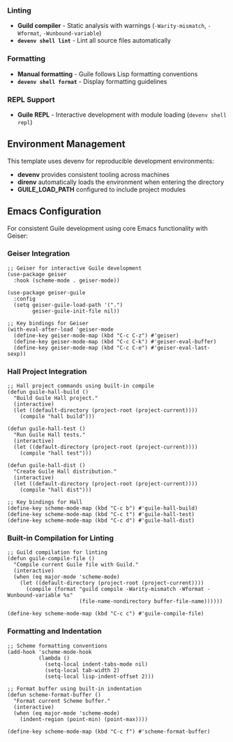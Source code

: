 ### Linting
- **Guild compiler** - Static analysis with warnings (`-Warity-mismatch`, `-Wformat`, `-Wunbound-variable`)
- **`devenv shell lint`** - Lint all source files automatically

### Formatting
- **Manual formatting** - Guile follows Lisp formatting conventions
- **`devenv shell format`** - Display formatting guidelines

### REPL Support
- **Guile REPL** - Interactive development with module loading (`devenv shell repl`)

## Environment Management

This template uses devenv for reproducible development environments:

- **devenv** provides consistent tooling across machines
- **direnv** automatically loads the environment when entering the directory
- **GUILE_LOAD_PATH** configured to include project modules

## Emacs Configuration

For consistent Guile development using core Emacs functionality with Geiser:

### Geiser Integration
```elisp
;; Geiser for interactive Guile development
(use-package geiser
  :hook (scheme-mode . geiser-mode))

(use-package geiser-guile
  :config
  (setq geiser-guile-load-path '(".")
        geiser-guile-init-file nil))

;; Key bindings for Geiser
(with-eval-after-load 'geiser-mode
  (define-key geiser-mode-map (kbd "C-c C-z") #'geiser)
  (define-key geiser-mode-map (kbd "C-c C-k") #'geiser-eval-buffer)
  (define-key geiser-mode-map (kbd "C-c C-e") #'geiser-eval-last-sexp))
```

### Hall Project Integration
```elisp
;; Hall project commands using built-in compile
(defun guile-hall-build ()
  "Build Guile Hall project."
  (interactive)
  (let ((default-directory (project-root (project-current))))
    (compile "hall build")))

(defun guile-hall-test ()
  "Run Guile Hall tests."
  (interactive)
  (let ((default-directory (project-root (project-current))))
    (compile "hall test")))

(defun guile-hall-dist ()
  "Create Guile Hall distribution."
  (interactive)
  (let ((default-directory (project-root (project-current))))
    (compile "hall dist")))

;; Key bindings for Hall
(define-key scheme-mode-map (kbd "C-c b") #'guile-hall-build)
(define-key scheme-mode-map (kbd "C-c t") #'guile-hall-test)
(define-key scheme-mode-map (kbd "C-c d") #'guile-hall-dist)
```

### Built-in Compilation for Linting
```elisp
;; Guild compilation for linting
(defun guile-compile-file ()
  "Compile current Guile file with Guild."
  (interactive)
  (when (eq major-mode 'scheme-mode)
    (let ((default-directory (project-root (project-current))))
      (compile (format "guild compile -Warity-mismatch -Wformat -Wunbound-variable %s"
                       (file-name-nondirectory buffer-file-name))))))

(define-key scheme-mode-map (kbd "C-c c") #'guile-compile-file)
```

### Formatting and Indentation
```elisp
;; Scheme formatting conventions
(add-hook 'scheme-mode-hook
          (lambda ()
            (setq-local indent-tabs-mode nil)
            (setq-local tab-width 2)
            (setq-local lisp-indent-offset 2)))

;; Format buffer using built-in indentation
(defun scheme-format-buffer ()
  "Format current Scheme buffer."
  (interactive)
  (when (eq major-mode 'scheme-mode)
    (indent-region (point-min) (point-max))))

(define-key scheme-mode-map (kbd "C-c f") #'scheme-format-buffer)